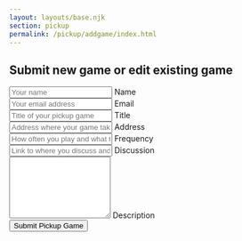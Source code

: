 ```yaml
---
layout: layouts/base.njk
section: pickup
permalink: /pickup/addgame/index.html
---
```

<section class="container">
  <h2>Submit new game or edit existing game</h2>
  <form class="" name="contact" method="POST" netlify>
    <div class="relative h-16 my-4 rounded-md box-border border border-solid border-secondary bg-white">
      <input 
        class="absolute top-0 left-0 mt-8 pl-2 w-full focus:outline-none shadow-none bg-transparent" 
        type="text" 
        name="name" 
        id="name" 
        autocomplete="name" 
        placeholder="Your name" 
        title="Please enter your name" required>
      <label 
        class="absolute top-0 left-0 pt-2 pl-2 text-xs text-secondary"
        for="name"
        >Name
      </label>
    </div>
    <div class="relative h-16 my-4 rounded-md box-border border border-solid border-secondary bg-white">
      <input
        class="absolute top-0 left-0 mt-8 pl-2 w-full focus:outline-none shadow-none bg-transparent"
        type="email"
        name="email"
        id="email"
        autocomplete="email"
        placeholder="Your email address"
        title="The domain portion of the email address is invalid (the portion after the @)."
        pattern="^([^\x00-\x20\x22\x28\x29\x2c\x2e\x3a-\x3c\x3e\x40\x5b-\x5d\x7f-\xff]+|\x22([^\x0d\x22\x5c\x80-\xff]|\x5c[\x00-\x7f])*\x22)(\x2e([^\x00-\x20\x22\x28\x29\x2c\x2e\x3a-\x3c\x3e\x40\x5b-\x5d\x7f-\xff]+|\x22([^\x0d\x22\x5c\x80-\xff]|\x5c[\x00-\x7f])*\x22))*\x40([^\x00-\x20\x22\x28\x29\x2c\x2e\x3a-\x3c\x3e\x40\x5b-\x5d\x7f-\xff]+|\x5b([^\x0d\x5b-\x5d\x80-\xff]|\x5c[\x00-\x7f])*\x5d)(\x2e([^\x00-\x20\x22\x28\x29\x2c\x2e\x3a-\x3c\x3e\x40\x5b-\x5d\x7f-\xff]+|\x5b([^\x0d\x5b-\x5d\x80-\xff]|\x5c[\x00-\x7f])*\x5d))*(\.\w{2,})+$" 
        required>
      <label
        class="absolute top-0 left-0 pt-2 pl-2 text-xs text-secondary"
        for="email"
        >Email
      </label>
    </div>
    <div class="relative h-16 my-4 rounded-md box-border border border-solid border-secondary bg-white">
      <input 
        class="absolute top-0 left-0 mt-8 pl-2 w-full focus:outline-none shadow-none bg-transparent"
        type="text"
        id="title"
        placeholder="Title of your pickup game"
        title="Please enter a title"
        required>
      </input>
      <label 
        class="absolute top-0 left-0 pt-2 pl-2 text-xs text-secondary"
        for="title"
        >Title
      </label>
    </div>
    <div class="relative h-16 my-4 rounded-md box-border border border-solid border-secondary bg-white">
      <input
        class="absolute top-0 left-0 mt-8 pl-2 w-full focus:outline-none shadow-none bg-transparent"
        type="text"
        name="address"
        id="address"
        placeholder="Address where your game takes place"
        title="Please enter an adress"
        required>
      </input>
      <label 
        class="absolute top-0 left-0 pt-2 pl-2 text-xs text-secondary"
        for="address"
        >Address
      </label>
    </div>
    <div class="relative h-16 my-4 rounded-md box-border border border-solid border-secondary bg-white">
      <input
        class="absolute top-0 left-0 mt-8 pl-2 w-full focus:outline-none shadow-none bg-transparent"
        type="text"
        name="frequency"
        id="frequency"
        placeholder="How often you play and what time your game starts" title="i.e Wednesdays at 3pm"
        required>
      </input> 
      <label
        class="absolute top-0 left-0 pt-2 pl-2 text-xs text-secondary"
        for="frequency"
        >Frequency
      </label> 
    </div>
    <div class="relative h-16 my-4 rounded-md box-border border border-solid border-secondary bg-white">
      <input
        class="absolute top-0 left-0 mt-8 pl-2 w-full focus:outline-none shadow-none bg-transparent"
        type="text"
        name="discussion"
        id="discussion"
        placeholder="Link to where you discuss and organize"
        title="i.e Wednesdays at 3pm"
        required>
      </input>
      <label
        class="absolute top-0 left-0 pt-2 pl-2 text-xs text-secondary"
        for="discussion"
        >Discussion
      </label>  
    </div>
    <div class="relative h-16 my-4 rounded-md box-border border border-solid border-secondary bg-white">
      <textarea
        class="absolute top-0 left-0 mt-8 pl-2 w-full focus:outline-none shadow-none bg-transparent"
        name="body"
        id="body"
        placeholder="Describe your game here"
        rows="7"
        required>
      </textarea>
      <label
        class="absolute top-0 left-0 pt-2 pl-2 text-xs text-secondary"
        for="body"
        >Description
      </label>
    </div>
    <button
      class="px-12 py-2 bg-primary text-quinary rounded-md shadow-md"
      type="submit"
      name="submit"
      >Submit Pickup Game
    </button>
  </form>
</section>

